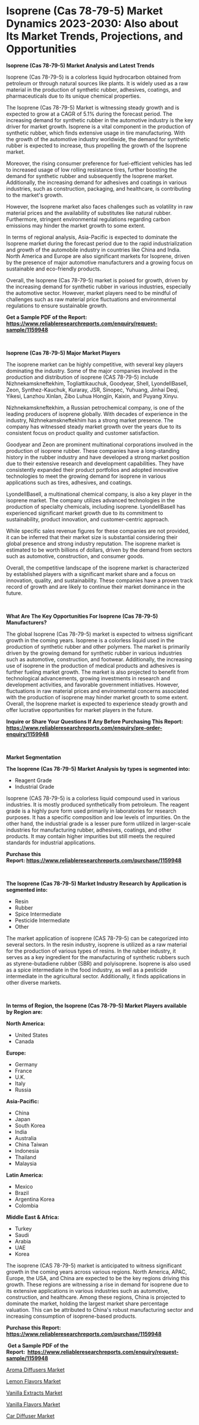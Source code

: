 <p><h1>Isoprene (Cas 78-79-5) Market Dynamics 2023-2030: Also about Its Market Trends, Projections, and Opportunities</h1></p><p><strong>Isoprene (Cas 78-79-5) Market Analysis and Latest Trends</strong></p>
<p><p>Isoprene (Cas 78-79-5) is a colorless liquid hydrocarbon obtained from petroleum or through natural sources like plants. It is widely used as a raw material in the production of synthetic rubber, adhesives, coatings, and pharmaceuticals due to its unique chemical properties.</p><p>The Isoprene (Cas 78-79-5) Market is witnessing steady growth and is expected to grow at a CAGR of 5.1% during the forecast period. The increasing demand for synthetic rubber in the automotive industry is the key driver for market growth. Isoprene is a vital component in the production of synthetic rubber, which finds extensive usage in tire manufacturing. With the growth of the automotive industry worldwide, the demand for synthetic rubber is expected to increase, thus propelling the growth of the Isoprene market.</p><p>Moreover, the rising consumer preference for fuel-efficient vehicles has led to increased usage of low rolling resistance tires, further boosting the demand for synthetic rubber and subsequently the Isoprene market. Additionally, the increasing demand for adhesives and coatings in various industries, such as construction, packaging, and healthcare, is contributing to the market's growth.</p><p>However, the Isoprene market also faces challenges such as volatility in raw material prices and the availability of substitutes like natural rubber. Furthermore, stringent environmental regulations regarding carbon emissions may hinder the market growth to some extent.</p><p>In terms of regional analysis, Asia-Pacific is expected to dominate the Isoprene market during the forecast period due to the rapid industrialization and growth of the automobile industry in countries like China and India. North America and Europe are also significant markets for Isoprene, driven by the presence of major automotive manufacturers and a growing focus on sustainable and eco-friendly products.</p><p>Overall, the Isoprene (Cas 78-79-5) market is poised for growth, driven by the increasing demand for synthetic rubber in various industries, especially the automotive sector. However, market players need to be mindful of challenges such as raw material price fluctuations and environmental regulations to ensure sustainable growth.</p></p>
<p><strong>Get a Sample PDF of the Report:&nbsp; <a href="https://www.reliableresearchreports.com/enquiry/request-sample/1159948">https://www.reliableresearchreports.com/enquiry/request-sample/1159948</a></strong></p>
<p>&nbsp;</p>
<p><strong>Isoprene (Cas 78-79-5) Major Market Players</strong></p>
<p><p>The isoprene market can be highly competitive, with several key players dominating the industry. Some of the major companies involved in the production and distribution of isoprene (CAS 78-79-5) include Nizhnekamskneftekhim, Togliattikauchuk, Goodyear, Shell, LyondellBasell, Zeon, Synthez-Kauchuk, Kuraray, JSR, Sinopec, Yuhuang, Jinhai Deqi, Yikesi, Lanzhou Xinlan, Zibo Luhua Hongjin, Kaixin, and Puyang Xinyu.</p><p>Nizhnekamskneftekhim, a Russian petrochemical company, is one of the leading producers of isoprene globally. With decades of experience in the industry, Nizhnekamskneftekhim has a strong market presence. The company has witnessed steady market growth over the years due to its consistent focus on product quality and customer satisfaction.</p><p>Goodyear and Zeon are prominent multinational corporations involved in the production of isoprene rubber. These companies have a long-standing history in the rubber industry and have developed a strong market position due to their extensive research and development capabilities. They have consistently expanded their product portfolios and adopted innovative technologies to meet the growing demand for isoprene in various applications such as tires, adhesives, and coatings.</p><p>LyondellBasell, a multinational chemical company, is also a key player in the isoprene market. The company utilizes advanced technologies in the production of specialty chemicals, including isoprene. LyondellBasell has experienced significant market growth due to its commitment to sustainability, product innovation, and customer-centric approach.</p><p>While specific sales revenue figures for these companies are not provided, it can be inferred that their market size is substantial considering their global presence and strong industry reputation. The isoprene market is estimated to be worth billions of dollars, driven by the demand from sectors such as automotive, construction, and consumer goods.</p><p>Overall, the competitive landscape of the isoprene market is characterized by established players with a significant market share and a focus on innovation, quality, and sustainability. These companies have a proven track record of growth and are likely to continue their market dominance in the future.</p></p>
<p>&nbsp;</p>
<p><strong>What Are The Key Opportunities For Isoprene (Cas 78-79-5) Manufacturers?</strong></p>
<p><p>The global Isoprene (Cas 78-79-5) market is expected to witness significant growth in the coming years. Isoprene is a colorless liquid used in the production of synthetic rubber and other polymers. The market is primarily driven by the growing demand for synthetic rubber in various industries such as automotive, construction, and footwear. Additionally, the increasing use of isoprene in the production of medical products and adhesives is further fueling market growth. The market is also projected to benefit from technological advancements, growing investments in research and development activities, and favorable government initiatives. However, fluctuations in raw material prices and environmental concerns associated with the production of isoprene may hinder market growth to some extent. Overall, the Isoprene market is expected to experience steady growth and offer lucrative opportunities for market players in the future.</p></p>
<p><strong>Inquire or Share Your Questions If Any Before Purchasing This Report: <a href="https://www.reliableresearchreports.com/enquiry/pre-order-enquiry/1159948">https://www.reliableresearchreports.com/enquiry/pre-order-enquiry/1159948</a></strong></p>
<p>&nbsp;</p>
<p><strong>Market Segmentation</strong></p>
<p><strong>The Isoprene (Cas 78-79-5) Market Analysis by types is segmented into:</strong></p>
<p><ul><li>Reagent Grade</li><li>Industrial Grade</li></ul></p>
<p><p>Isoprene (CAS 78-79-5) is a colorless liquid compound used in various industries. It is mostly produced synthetically from petroleum. The reagent grade is a highly pure form used primarily in laboratories for research purposes. It has a specific composition and low levels of impurities. On the other hand, the industrial grade is a lesser pure form utilized in larger-scale industries for manufacturing rubber, adhesives, coatings, and other products. It may contain higher impurities but still meets the required standards for industrial applications.</p></p>
<p><strong>Purchase this Report:&nbsp;<a href="https://www.reliableresearchreports.com/purchase/1159948">https://www.reliableresearchreports.com/purchase/1159948</a></strong></p>
<p>&nbsp;</p>
<p><strong>The Isoprene (Cas 78-79-5) Market Industry Research by Application is segmented into:</strong></p>
<p><ul><li>Resin</li><li>Rubber</li><li>Spice Intermediate</li><li>Pesticide Intermediate</li><li>Other</li></ul></p>
<p><p>The market application of isoprene (CAS 78-79-5) can be categorized into several sectors. In the resin industry, isoprene is utilized as a raw material for the production of various types of resins. In the rubber industry, it serves as a key ingredient for the manufacturing of synthetic rubbers such as styrene-butadiene rubber (SBR) and polyisoprene. Isoprene is also used as a spice intermediate in the food industry, as well as a pesticide intermediate in the agricultural sector. Additionally, it finds applications in other diverse markets.</p></p>
<p>&nbsp;</p>
<p><strong>In terms of Region, the Isoprene (Cas 78-79-5) Market Players available by Region are:</strong></p>
<p>
    <p> <strong> North America: </strong>
        <ul>
            <li>United States</li>
            <li>Canada</li>
        </ul>
        </p> 
    <p> <strong> Europe: </strong>
        <ul>
            <li>Germany</li>
            <li>France</li>
            <li>U.K.</li>
            <li>Italy</li>
            <li>Russia</li>
        </ul>
        </p> 
    <p> <strong> Asia-Pacific: </strong>
        <ul>
            <li>China</li>
            <li>Japan</li>
            <li>South Korea</li>
            <li>India</li>
            <li>Australia</li>
            <li>China Taiwan</li>
            <li>Indonesia</li>
            <li>Thailand</li>
            <li>Malaysia</li>
        </ul>
        </p> 
    <p> <strong> Latin America: </strong>
        <ul>
            <li>Mexico</li>
            <li>Brazil</li>
            <li>Argentina Korea</li>
            <li>Colombia</li>
        </ul>
        </p> 
    <p> <strong> Middle East & Africa: </strong>
        <ul>
            <li>Turkey</li>
            <li>Saudi</li>
            <li>Arabia</li>
            <li>UAE</li>
            <li>Korea</li>
        </ul>
    </p>
    </p>
<p><p>The isoprene (CAS 78-79-5) market is anticipated to witness significant growth in the coming years across various regions. North America, APAC, Europe, the USA, and China are expected to be the key regions driving this growth. These regions are witnessing a rise in demand for isoprene due to its extensive applications in various industries such as automotive, construction, and healthcare. Among these regions, China is projected to dominate the market, holding the largest market share percentage valuation. This can be attributed to China's robust manufacturing sector and increasing consumption of isoprene-based products.</p></p>
<p><strong>Purchase this Report: <a href="https://www.reliableresearchreports.com/purchase/1159948">https://www.reliableresearchreports.com/purchase/1159948</a></strong></p>
<p>&nbsp;<strong>Get a Sample PDF of the Report:&nbsp;&nbsp;<a href="https://www.reliableresearchreports.com/enquiry/request-sample/1159948">https://www.reliableresearchreports.com/enquiry/request-sample/1159948</a></strong></p>
<p><strong></strong></p>
<p><p><a href="https://medium.com/@rahul.reportprime/aroma-diffusers-market-size-growth-forecast-2023-2030-b9d1cf46cba1">Aroma Diffusers Market</a></p><p><a href="https://www.linkedin.com/pulse/lemon-flavors-market-size-2023-2030-global-industrial-analysis-5lmef/">Lemon Flavors Market</a></p><p><a href="https://www.linkedin.com/pulse/vanilla-extracts-market-insights-players-forecast-till-nyl3f/">Vanilla Extracts Market</a></p><p><a href="https://www.linkedin.com/pulse/vanilla-flavors-market-size-share-amp-trends-analysis-1icjf/">Vanilla Flavors Market</a></p><p><a href="https://medium.com/@dianafisher1927/car-diffuser-market-size-growth-forecast-2023-2030-e037310ec844">Car Diffuser Market</a></p></p>